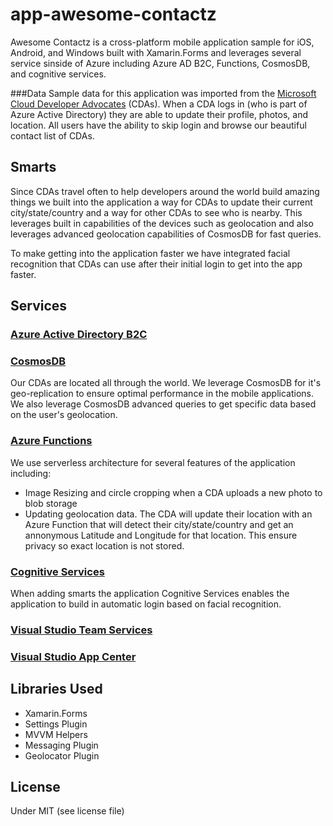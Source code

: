 # app-awesome-contactz

Awesome Contactz is a cross-platform mobile application sample for iOS, Android, and Windows built with Xamarin.Forms and leverages several service sinside of Azure including Azure AD B2C, Functions, CosmosDB, and cognitive services.


###Data
Sample data for this application was imported from the [Microsoft Cloud Developer Advocates](https://developer.microsoft.com/en-us/advocates/) (CDAs). When a CDA logs in (who is part of Azure Active Directory) they are able to update their profile, photos, and location. All users have the ability to skip login and browse our beautiful contact list of CDAs.

## Smarts
Since CDAs travel often to help developers around the world build amazing things we built into the application a way for CDAs to update their current city/state/country and a way for other CDAs to see who is nearby. This leverages built in capabilities of the devices such as geolocation and also leverages advanced geolocation capabilities of CosmosDB for fast queries.

To make getting into the application faster we have integrated facial recognition that CDAs can use after their initial login to get into the app faster.

## Services

### [Azure Active Directory B2C](https://azure.microsoft.com/en-us/services/active-directory-b2c/)


### [CosmosDB](https://azure.microsoft.com/en-us/services/cosmos-db/)
Our CDAs are located all through the world. We leverage CosmosDB for it's geo-replication to ensure optimal performance in the mobile applications. We also leverage CosmosDB advanced queries to get specific data based on the user's geolocation.


### [Azure Functions](https://azure.microsoft.com/en-us/services/functions/)
We use serverless architecture for several features of the application including:

* Image Resizing and circle cropping when a CDA uploads a new photo to blob storage
* Updating geolocation data. The CDA will update their location with an Azure Function that will detect their city/state/country and get an annonymous Latitude and Longitude for that location. This ensure privacy so exact location is not stored.

### [Cognitive Services](https://azure.microsoft.com/en-us/services/cognitive-services/)
When adding smarts the application Cognitive Services enables the application to build in automatic login based on facial recognition.


### [Visual Studio Team Services](https://www.visualstudio.com/team-services/)

### [Visual Studio App Center](https://appcenter.ms)

## Libraries Used
* Xamarin.Forms
* Settings Plugin
* MVVM Helpers
* Messaging Plugin
* Geolocator Plugin

## License
Under MIT (see license file)

